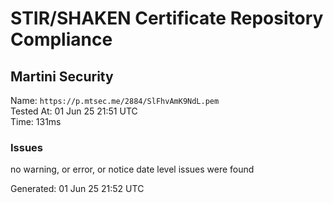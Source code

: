 # STIR/SHAKEN Certificate Repository Compliance

## Martini Security

Name: `https://p.mtsec.me/2884/SlFhvAmK9NdL.pem`\
Tested At: 01 Jun 25 21:51 UTC\
Time: 131ms

### Issues

no warning, or error, or notice date level issues were found

Generated: 01 Jun 25 21:52 UTC